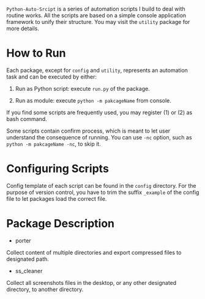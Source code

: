 `Python-Auto-Srcipt` is a series of automation scripts I build to deal with routine works. All the scripts are based on a simple console application framework to unify their structure. You may visit the `utility` package for more details.

# How to Run
 
Each package, except for `config` and `utility`, represents an automation task and can be executed by either:

1. Run as Python script: execute `run.py` of the package.

2. Run as module: execute `python -m pakcageName` from console.

If you find some scripts are frequently used, you may register (1) or (2) as bash command.

Some scripts contain confirm process, which is meant to let user understand the consequence of running.
You can use `-nc` option, such as `python -m pakcageName -nc`, to skip it.

# Configuring Scripts

Config template of each script can be found in the `config` directory. For the purpose of version control, you have to trim the suffix `_example` of the config file to let packages load the correct file.

# Package Description

* porter

Collect content of multiple directories and export compressed files to designated path.

* ss_cleaner

Collect all screenshots files in the desktop, or any other designated directory, to another directory.